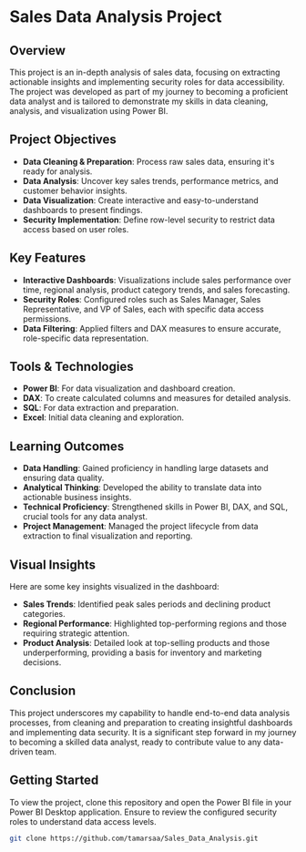 # Sales Data Analysis Project

## Overview
This project is an in-depth analysis of sales data, focusing on extracting actionable insights and implementing security roles for data accessibility. The project was developed as part of my journey to becoming a proficient data analyst and is tailored to demonstrate my skills in data cleaning, analysis, and visualization using Power BI.

## Project Objectives
- **Data Cleaning & Preparation**: Process raw sales data, ensuring it's ready for analysis.
- **Data Analysis**: Uncover key sales trends, performance metrics, and customer behavior insights.
- **Data Visualization**: Create interactive and easy-to-understand dashboards to present findings.
- **Security Implementation**: Define row-level security to restrict data access based on user roles.

## Key Features
- **Interactive Dashboards**: Visualizations include sales performance over time, regional analysis, product category trends, and sales forecasting.
- **Security Roles**: Configured roles such as Sales Manager, Sales Representative, and VP of Sales, each with specific data access permissions.
- **Data Filtering**: Applied filters and DAX measures to ensure accurate, role-specific data representation.

## Tools & Technologies
- **Power BI**: For data visualization and dashboard creation.
- **DAX**: To create calculated columns and measures for detailed analysis.
- **SQL**: For data extraction and preparation.
- **Excel**: Initial data cleaning and exploration.

## Learning Outcomes
- **Data Handling**: Gained proficiency in handling large datasets and ensuring data quality.
- **Analytical Thinking**: Developed the ability to translate data into actionable business insights.
- **Technical Proficiency**: Strengthened skills in Power BI, DAX, and SQL, crucial tools for any data analyst.
- **Project Management**: Managed the project lifecycle from data extraction to final visualization and reporting.

## Visual Insights
Here are some key insights visualized in the dashboard:
- **Sales Trends**: Identified peak sales periods and declining product categories.
- **Regional Performance**: Highlighted top-performing regions and those requiring strategic attention.
- **Product Analysis**: Detailed look at top-selling products and those underperforming, providing a basis for inventory and marketing decisions.

## Conclusion
This project underscores my capability to handle end-to-end data analysis processes, from cleaning and preparation to creating insightful dashboards and implementing data security. It is a significant step forward in my journey to becoming a skilled data analyst, ready to contribute value to any data-driven team.

## Getting Started
To view the project, clone this repository and open the Power BI file in your Power BI Desktop application. Ensure to review the configured security roles to understand data access levels.

```bash
git clone https://github.com/tamarsaa/Sales_Data_Analysis.git
